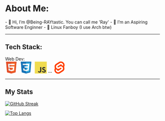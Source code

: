 <h1>About Me:</h1>
- 👋 Hi, I’m @Being-RAYtastic. You can call me 'Ray'
- 🔭 I’m an Aspiring Software Enginner
- 🐧 Linux Fanboy (I use Arch btw)

---
<h2>Tech Stack:</h2>

Web Dev:  <br>
<img src="https://github.com/devicons/devicon/blob/master/icons/html5/html5-original.svg" alt="html" width=40>&nbsp;
<img src="https://github.com/devicons/devicon/blob/master/icons/css3/css3-original.svg" alt="css" width=40>&nbsp;
<img src="https://github.com/devicons/devicon/blob/master/icons/javascript/javascript-original.svg" alt="js" width=40> -- <img src="https://github.com/devicons/devicon/blob/master/icons/svelte/svelte-original.svg" alt="svelte" width=40>

---
<h2>My Stats</h2>

[![GitHub Streak](https://github-readme-streak-stats.herokuapp.com?user=Being-RAYtastic&theme=aura-dark&hide_border=true)](https://git.io/streak-stats)

[![Top Langs](https://github-readme-stats.vercel.app/api/top-langs/?username=Being-RAYtastic&layout=compact&theme=aura_dark&hide_border=true)](https://github.com/anuraghazra/github-readme-stats)




